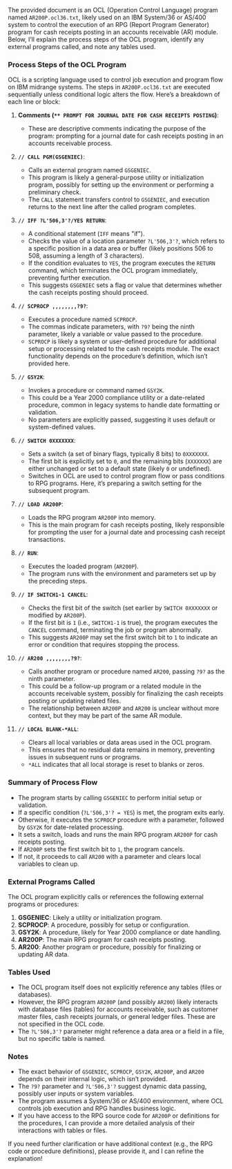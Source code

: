 The provided document is an OCL (Operation Control Language) program named `AR200P.ocl36.txt`, likely used on an IBM System/36 or AS/400 system to control the execution of an RPG (Report Program Generator) program for cash receipts posting in an accounts receivable (AR) module. Below, I’ll explain the process steps of the OCL program, identify any external programs called, and note any tables used.

### Process Steps of the OCL Program

OCL is a scripting language used to control job execution and program flow on IBM midrange systems. The steps in `AR200P.ocl36.txt` are executed sequentially unless conditional logic alters the flow. Here’s a breakdown of each line or block:

1. **Comments (`** PROMPT FOR JOURNAL DATE FOR CASH RECEIPTS POSTING`)**:
   - These are descriptive comments indicating the purpose of the program: prompting for a journal date for cash receipts posting in an accounts receivable process.

2. **`// CALL PGM(GSGENIEC)`**:
   - Calls an external program named `GSGENIEC`.
   - This program is likely a general-purpose utility or initialization program, possibly for setting up the environment or performing a preliminary check.
   - The `CALL` statement transfers control to `GSGENIEC`, and execution returns to the next line after the called program completes.

3. **`// IFF ?L'506,3'?/YES RETURN`**:
   - A conditional statement (`IFF` means "if").
   - Checks the value of a location parameter `?L'506,3'?`, which refers to a specific position in a data area or buffer (likely positions 506 to 508, assuming a length of 3 characters).
   - If the condition evaluates to `YES`, the program executes the `RETURN` command, which terminates the OCL program immediately, preventing further execution.
   - This suggests `GSGENIEC` sets a flag or value that determines whether the cash receipts posting should proceed.

4. **`// SCPROCP ,,,,,,,,?9?`**:
   - Executes a procedure named `SCPROCP`.
   - The commas indicate parameters, with `?9?` being the ninth parameter, likely a variable or value passed to the procedure.
   - `SCPROCP` is likely a system or user-defined procedure for additional setup or processing related to the cash receipts module. The exact functionality depends on the procedure’s definition, which isn’t provided here.

5. **`// GSY2K`**:
   - Invokes a procedure or command named `GSY2K`.
   - This could be a Year 2000 compliance utility or a date-related procedure, common in legacy systems to handle date formatting or validation.
   - No parameters are explicitly passed, suggesting it uses default or system-defined values.

6. **`// SWITCH 0XXXXXXX`**:
   - Sets a switch (a set of binary flags, typically 8 bits) to `0XXXXXXX`.
   - The first bit is explicitly set to `0`, and the remaining bits (`XXXXXXX`) are either unchanged or set to a default state (likely `0` or undefined).
   - Switches in OCL are used to control program flow or pass conditions to RPG programs. Here, it’s preparing a switch setting for the subsequent program.

7. **`// LOAD AR200P`**:
   - Loads the RPG program `AR200P` into memory.
   - This is the main program for cash receipts posting, likely responsible for prompting the user for a journal date and processing cash receipt transactions.

8. **`// RUN`**:
   - Executes the loaded program (`AR200P`).
   - The program runs with the environment and parameters set up by the preceding steps.

9. **`// IF SWITCH1-1 CANCEL`**:
   - Checks the first bit of the switch (set earlier by `SWITCH 0XXXXXXX` or modified by `AR200P`).
   - If the first bit is `1` (i.e., `SWITCH1-1` is true), the program executes the `CANCEL` command, terminating the job or program abnormally.
   - This suggests `AR200P` may set the first switch bit to `1` to indicate an error or condition that requires stopping the process.

10. **`// AR200 ,,,,,,,,?9?`**:
    - Calls another program or procedure named `AR200`, passing `?9?` as the ninth parameter.
    - This could be a follow-up program or a related module in the accounts receivable system, possibly for finalizing the cash receipts posting or updating related files.
    - The relationship between `AR200P` and `AR200` is unclear without more context, but they may be part of the same AR module.

11. **`// LOCAL BLANK-*ALL`**:
    - Clears all local variables or data areas used in the OCL program.
    - This ensures that no residual data remains in memory, preventing issues in subsequent runs or programs.
    - `*ALL` indicates that all local storage is reset to blanks or zeros.

### Summary of Process Flow
- The program starts by calling `GSGENIEC` to perform initial setup or validation.
- If a specific condition (`?L'506,3'? = YES`) is met, the program exits early.
- Otherwise, it executes the `SCPROCP` procedure with a parameter, followed by `GSY2K` for date-related processing.
- It sets a switch, loads and runs the main RPG program `AR200P` for cash receipts posting.
- If `AR200P` sets the first switch bit to `1`, the program cancels.
- If not, it proceeds to call `AR200` with a parameter and clears local variables to clean up.

### External Programs Called
The OCL program explicitly calls or references the following external programs or procedures:
1. **GSGENIEC**: Likely a utility or initialization program.
2. **SCPROCP**: A procedure, possibly for setup or configuration.
3. **GSY2K**: A procedure, likely for Year 2000 compliance or date handling.
4. **AR200P**: The main RPG program for cash receipts posting.
5. **AR200**: Another program or procedure, possibly for finalizing or updating AR data.

### Tables Used
- The OCL program itself does not explicitly reference any tables (files or databases).
- However, the RPG program `AR200P` (and possibly `AR200`) likely interacts with database files (tables) for accounts receivable, such as customer master files, cash receipts journals, or general ledger files. These are not specified in the OCL code.
- The `?L'506,3'?` parameter might reference a data area or a field in a file, but no specific table is named.

### Notes
- The exact behavior of `GSGENIEC`, `SCPROCP`, `GSY2K`, `AR200P`, and `AR200` depends on their internal logic, which isn’t provided.
- The `?9?` parameter and `?L'506,3'?` suggest dynamic data passing, possibly user inputs or system variables.
- The program assumes a System/36 or AS/400 environment, where OCL controls job execution and RPG handles business logic.
- If you have access to the RPG source code for `AR200P` or definitions for the procedures, I can provide a more detailed analysis of their interactions with tables or files.

If you need further clarification or have additional context (e.g., the RPG code or procedure definitions), please provide it, and I can refine the explanation!